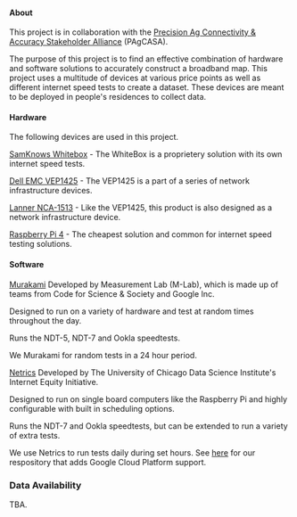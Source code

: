 #### About
This project is in collaboration with the [Precision Ag Connectivity & Accuracy Stakeholder Alliance](https://www.pagcasa.org/pagcasa) (PAgCASA).

The purpose of this project is to find an effective combination of hardware and software solutions to accurately construct a broadband map. This project uses a multitude of devices at various price points as well as different internet speed tests to create a dataset. These devices are meant to be deployed in people's residences to collect data.


#### Hardware

The following devices are used in this project.

[SamKnows Whitebox](https://samknows.one/hc/en-gb/articles/360000451757-What-is-the-Whitebox-) - The WhiteBox is a proprietery solution with its own internet speed tests.


[Dell EMC VEP1425](https://www.delltechnologies.com/asset/en-my/products/networking/technical-support/dell_emc_networking_specsheet_vep1405.pdf) - The VEP1425 is a part of a series of network infrastructure devices. 


[Lanner NCA-1513](https://www.lannerinc.com/products/telecom-datacenter-appliances/vcpe-ucpe-platforms/nca-1513) - Like the VEP1425, this product is also designed as a network infrastructure device.


[Raspberry Pi 4](https://www.raspberrypi.com/products/raspberry-pi-4-model-b/) - The cheapest solution and common for internet speed testing solutions. 


#### Software


[Murakami](https://github.com/m-lab/murakami)
Developed by Measurement Lab (M-Lab), which is made up of teams from Code for Science & Society and Google Inc.

Designed to run on a variety of hardware and test at random times throughout the day. 

Runs the NDT-5, NDT-7 and Ookla speedtests.

We Murakami for random tests in a 24 hour period. 



[Netrics](https://github.com/internet-equity/nm-exp-active-netrics)
Developed by The University of Chicago Data Science Institute's Internet Equity Initiative.

Designed to run on single board computers like the Raspberry Pi and highly configurable with built in scheduling options.

Runs the NDT-7 and Ookla speedtests, but can be extended to run a variety of extra tests.

We use Netrics to run tests daily during set hours. See [here](https://github.com/broadband-testing-capstone/Netrics-GCP-support) for our respository that adds Google Cloud Platform support. 


### Data Availability

TBA.


